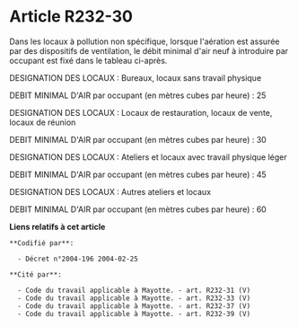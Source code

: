 # Article R232-30

Dans les locaux à pollution non spécifique, lorsque l'aération est assurée par des dispositifs de ventilation, le débit
minimal d'air neuf à introduire par occupant est fixé dans le tableau ci-après.

DESIGNATION DES LOCAUX : Bureaux, locaux sans travail physique

DEBIT MINIMAL D'AIR par occupant (en mètres cubes par heure) : 25

DESIGNATION DES LOCAUX : Locaux de restauration, locaux de vente, locaux de réunion

DEBIT MINIMAL D'AIR par occupant (en mètres cubes par heure) : 30

DESIGNATION DES LOCAUX : Ateliers et locaux avec travail physique léger

DEBIT MINIMAL D'AIR par occupant (en mètres cubes par heure) : 45

DESIGNATION DES LOCAUX : Autres ateliers et locaux

DEBIT MINIMAL D'AIR par occupant (en mètres cubes par heure) : 60

**Liens relatifs à cet article**

	**Codifié par**:

	  - Décret n°2004-196 2004-02-25

	**Cité par**:

	  - Code du travail applicable à Mayotte. - art. R232-31 (V)
	  - Code du travail applicable à Mayotte. - art. R232-33 (V)
	  - Code du travail applicable à Mayotte. - art. R232-37 (V)
	  - Code du travail applicable à Mayotte. - art. R232-39 (V)
